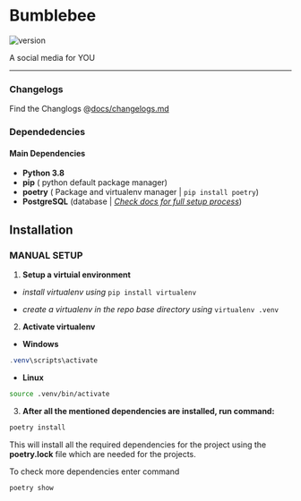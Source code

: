 # Bumblebee

![version](https://img.shields.io/badge/version-0.3.3.2-blue)

A social media for YOU

---

### Changelogs

Find the Changlogs @[docs/changelogs.md](docs/changelogs.md)

### Dependedencies

#### **Main Dependencies**

*   **Python 3.8**
*   **pip** ( python default package manager)
*   **poetry** ( Package and virtualenv manager | `pip install poetry`)
*   **PostgreSQL** (database | *[Check docs for full setup process](docs/database_setup.md)*)

## Installation

### **MANUAL SETUP**

1. **Setup a virtuial environment**

* *install virtualenv using* `pip install virtualenv`

* *create a virtualenv in the repo base directory using*  `virtualenv .venv`

2. **Activate virtualenv**
* **Windows** 

```powershell
.venv\scripts\activate
```

* **Linux**

```BASH
source .venv/bin/activate
```

3. **After all the mentioned dependencies are installed, run command:**

```python
poetry install
```

This will install all the required dependencies for the project using the **poetry.lock** file which are needed for the projects.  
  
To check more dependencies enter command 

```python
poetry show
```
